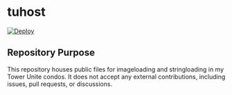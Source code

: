 # tuhost
[![Deploy](https://github.com/BenjiThatFoxGuy/tuhost/actions/workflows/deploy.yml/badge.svg)](https://github.com/BenjiThatFoxGuy/tuhost/actions/workflows/deploy.yml)

## Repository Purpose
This repository houses public files for imageloading and stringloading in my Tower Unite condos. It does not accept any external contributions, including issues, pull requests, or discussions.
